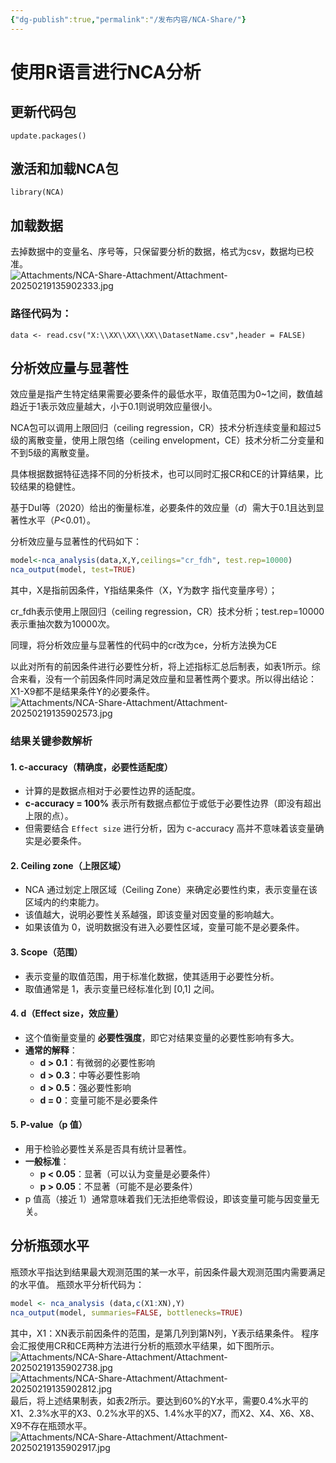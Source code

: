 ```yaml
---
{"dg-publish":true,"permalink":"/发布内容/NCA-Share/"}
---
```


# 使用R语言进行NCA分析
## 更新代码包
`update.packages()`
## 激活和加载NCA包
`library(NCA)`
## 加载数据
去掉数据中的变量名、序号等，只保留要分析的数据，格式为csv，数据均已校准。
![Attachments/NCA-Share-Attachment/Attachment-20250219135902333.jpg](/img/user/%E5%8F%91%E5%B8%83%E5%86%85%E5%AE%B9/Attachments/NCA-Share-Attachment/Attachment-20250219135902333.jpg)

### 路径代码为：
`data <- read.csv("X:\\XX\\XX\\XX\\DatasetName.csv",header = FALSE)`
## 分析效应量与显著性
效应量是指产生特定结果需要必要条件的最低水平，取值范围为0~1之间，数值越趋近于1表示效应量越大，小于0.1则说明效应量很小。

NCA包可以调用上限回归（ceiling regression，CR）技术分析连续变量和超过5级的离散变量，使用上限包络（ceiling envelopment，CE）技术分析二分变量和不到5级的离散变量。

具体根据数据特征选择不同的分析技术，也可以同时汇报CR和CE的计算结果，比较结果的稳健性。

基于Dul等（2020）给出的衡量标准，必要条件的效应量（_d_）需大于0.1且达到显著性水平（_P_<0.01）。

分析效应量与显著性的代码如下：
```R
model<-nca_analysis(data,X,Y,ceilings="cr_fdh", test.rep=10000)
nca_output(model, test=TRUE)
```
其中，X是指前因条件，Y指结果条件（X，Y为数字 指代变量序号）；

cr_fdh表示使用上限回归（ceiling regression，CR）技术分析；test.rep=10000表示重抽次数为10000次。

同理，将分析效应量与显著性的代码中的cr改为ce，分析方法换为CE

以此对所有的前因条件进行必要性分析，将上述指标汇总后制表，如表1所示。综合来看，没有一个前因条件同时满足效应量和显著性两个要求。所以得出结论：X1-X9都不是结果条件Y的必要条件。
![Attachments/NCA-Share-Attachment/Attachment-20250219135902573.jpg](/img/user/%E5%8F%91%E5%B8%83%E5%86%85%E5%AE%B9/Attachments/NCA-Share-Attachment/Attachment-20250219135902573.jpg)
### 结果关键参数解析
#### 1. c-accuracy（精确度，必要性适配度）
- 计算的是数据点相对于必要性边界的适配度。
- **c-accuracy = 100%** 表示所有数据点都位于或低于必要性边界（即没有超出上限的点）。
- 但需要结合 `Effect size` 进行分析，因为 c-accuracy 高并不意味着该变量确实是必要条件。
#### 2. Ceiling zone（上限区域）
- NCA 通过划定上限区域（Ceiling Zone）来确定必要性约束，表示变量在该区域内的约束能力。
- 该值越大，说明必要性关系越强，即该变量对因变量的影响越大。
- 如果该值为 0，说明数据没有进入必要性区域，变量可能不是必要条件。
#### 3. Scope（范围）
- 表示变量的取值范围，用于标准化数据，使其适用于必要性分析。
- 取值通常是 1，表示变量已经标准化到 [0,1] 之间。
#### 4. d（Effect size，效应量）
- 这个值衡量变量的 **必要性强度**，即它对结果变量的必要性影响有多大。
- **通常的解释**：
    - **d > 0.1**：有微弱的必要性影响
    - **d > 0.3**：中等必要性影响
    - **d > 0.5**：强必要性影响
    - **d = 0**：变量可能不是必要条件
#### 5. P-value（p 值）
- 用于检验必要性关系是否具有统计显著性。
- **一般标准**：
    - **p < 0.05**：显著（可以认为变量是必要条件）
    - **p > 0.05**：不显著（可能不是必要条件）
- p 值高（接近 1）通常意味着我们无法拒绝零假设，即该变量可能与因变量无关。

## 分析瓶颈水平
瓶颈水平指达到结果最大观测范围的某一水平，前因条件最大观测范围内需要满足的水平值。 瓶颈水平分析代码为：
```R
model <- nca_analysis (data,c(X1:XN),Y)
nca_output(model, summaries=FALSE, bottlenecks=TRUE)
```
其中，X1：XN表示前因条件的范围，是第几列到第N列，Y表示结果条件。
程序会汇报使用CR和CE两种方法进行分析的瓶颈水平结果，如下图所示。
![Attachments/NCA-Share-Attachment/Attachment-20250219135902738.jpg](/img/user/%E5%8F%91%E5%B8%83%E5%86%85%E5%AE%B9/Attachments/NCA-Share-Attachment/Attachment-20250219135902738.jpg)
![Attachments/NCA-Share-Attachment/Attachment-20250219135902812.jpg](/img/user/%E5%8F%91%E5%B8%83%E5%86%85%E5%AE%B9/Attachments/NCA-Share-Attachment/Attachment-20250219135902812.jpg)
最后，将上述结果制表，如表2所示。要达到60%的Y水平，需要0.4%水平的X1、2.3%水平的X3、0.2%水平的X5、1.4%水平的X7，而X2、X4、X6、X8、X9不存在瓶颈水平。
![Attachments/NCA-Share-Attachment/Attachment-20250219135902917.jpg](/img/user/%E5%8F%91%E5%B8%83%E5%86%85%E5%AE%B9/Attachments/NCA-Share-Attachment/Attachment-20250219135902917.jpg)